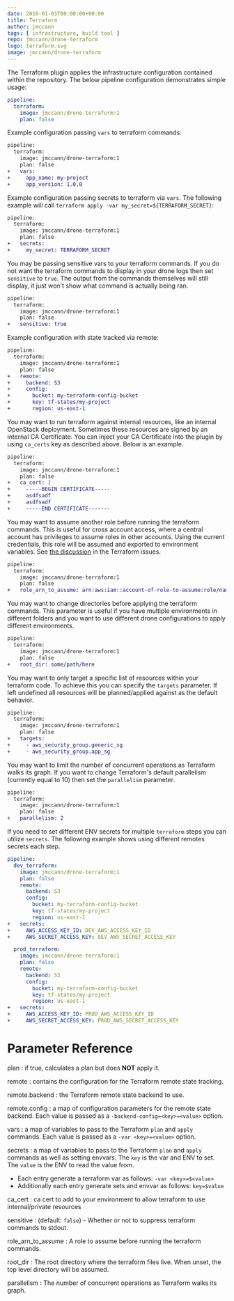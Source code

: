 ```yaml
---
date: 2016-01-01T00:00:00+00:00
title: Terraform
author: jmccann
tags: [ infrastructure, build tool ]
repo: jmccann/drone-terraform
logo: terraform.svg
image: jmccann/drone-terraform
---
```


The Terraform plugin applies the infrastructure configuration contained within the repository. The below pipeline configuration demonstrates simple usage:

```yaml
pipeline:
  terraform:
    image: jmccann/drone-terraform:1
    plan: false
```

Example configuration passing `vars` to terraform commands:

```diff
pipeline:
  terraform:
    image: jmccann/drone-terraform:1
    plan: false
+   vars:
+     app_name: my-project
+     app_version: 1.0.0
```

Example configuration passing secrets to terraform via `vars`.  The following
example will call `terraform apply -var my_secret=${TERRAFORM_SECRET}`:

```diff
pipeline:
  terraform:
    image: jmccann/drone-terraform:1
    plan: false
+   secrets:
+     my_secret: TERRAFORM_SECRET
```

You may be passing sensitive vars to your terraform commands.  If you do not want
the terraform commands to display in your drone logs then set `sensitive` to `true`.
The output from the commands themselves will still display, it just won't show
what command is actually being ran.

```diff
pipeline:
  terraform:
    image: jmccann/drone-terraform:1
    plan: false
+   sensitive: true
```

Example configuration with state tracked via remote:

```diff
pipeline:
  terraform:
    image: jmccann/drone-terraform:1
    plan: false
+   remote:
+     backend: S3
+     config:
+       bucket: my-terraform-config-bucket
+       key: tf-states/my-project
+       region: us-east-1
```

You may want to run terraform against internal resources, like an internal
OpenStack deployment.  Sometimes these resources are signed by an internal
CA Certificate.  You can inject your CA Certificate into the plugin by using
`ca_certs` key as described above.  Below is an example.

```diff
pipeline:
  terraform:
    image: jmccann/drone-terraform:1
    plan: false
+   ca_cert: |
+     -----BEGIN CERTIFICATE-----
+     asdfsadf
+     asdfsadf
+     -----END CERTIFICATE-------
```

You may want to assume another role before running the terraform commands.
This is useful for cross account access, where a central account has privileges
to assume roles in other accounts. Using the current credentials, this role will
be assumed and exported to environment variables.
See [the discussion](https://github.com/hashicorp/terraform/issues/1275) in the Terraform issues.

```diff
pipeline:
  terraform:
    image: jmccann/drone-terraform:1
    plan: false
+   role_arn_to_assume: arn:aws:iam::account-of-role-to-assume:role/name-of-role
```

You may want to change directories before applying the terraform commands.
This parameter is useful if you have multiple environments in different folders
and you want to use different drone configurations to apply different environments.

```diff
pipeline:
  terraform:
    image: jmccann/drone-terraform:1
    plan: false
+   root_dir: some/path/here
```

You may want to only target a specific list of resources within your terraform
code. To achieve this you can specify the `targets` parameter. If left undefined
all resources will be planned/applied against as the default behavior.

```diff
pipeline:
  terraform:
    image: jmccann/drone-terraform:1
    plan: false
+   targets:
+     - aws_security_group.generic_sg
+     - aws_security_group.app_sg
```

You may want to limit the number of concurrent operations as Terraform walks its graph.
If you want to change Terraform's default parallelism (currently equal to 10) then set the `parallelism` parameter.

```diff
pipeline:
  terraform:
    image: jmccann/drone-terraform:1
    plan: false
+   parallelism: 2
```

If you need to set different ENV secrets for multiple `terraform` steps you can utilize `secrets`.
The following example shows using different remotes secrets each step.

```yaml
pipeline:
  dev_terraform:
    image: jmccann/drone-terraform:1
    plan: false
    remote:
      backend: S3
      config:
        bucket: my-terraform-config-bucket
        key: tf-states/my-project
        region: us-east-1
+   secrets:
+     AWS_ACCESS_KEY_ID: DEV_AWS_ACCESS_KEY_ID
+     AWS_SECRET_ACCESS_KEY: DEV_AWS_SECRET_ACCESS_KEY

  prod_terraform:
    image: jmccann/drone-terraform:1
    plan: false
    remote:
      backend: S3
      config:
        bucket: my-terraform-config-bucket
        key: tf-states/my-project
        region: us-east-1
+   secrets:
+     AWS_ACCESS_KEY_ID: PROD_AWS_ACCESS_KEY_ID
+     AWS_SECRET_ACCESS_KEY: PROD_AWS_SECRET_ACCESS_KEY
```

# Parameter Reference

plan
: if true, calculates a plan but does __NOT__ apply it.

remote
: contains the configuration for the Terraform remote state tracking.

remote.backend
: the Terraform remote state backend to use.

remote.config
: a map of configuration parameters for the remote state backend.
Each value is passed as a `-backend-config=<key>=<value>` option.

vars
: a map of variables to pass to the Terraform `plan` and `apply` commands.
Each value is passed as a `-var <key>=<value>` option.

secrets
: a map of variables to pass to the Terraform `plan` and `apply` commands as well as setting envvars.
The `key` is the var and ENV to set.  The `value` is the ENV to read the value from.
* Each entry generate a terraform var as follows: `-var <key>=$<value>`
* Additionally each entry generate sets and envvar as follows: `key=$value`

ca_cert
: ca cert to add to your environment to allow terraform to use internal/private resources

sensitive
: (default: `false`) - Whether or not to suppress terraform commands to stdout.

role_arn_to_assume
: A role to assume before running the terraform commands.

root_dir
: The root directory where the terraform files live. When unset, the top level directory will be assumed.

parallelism
: The number of concurrent operations as Terraform walks its graph.
